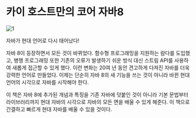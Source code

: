 # 카이 호스트만의 코어 자바8

![1](http://bookthumb.phinf.naver.net/cover/099/468/09946859.jpg?udate=20170803)

자바가 현대 언어로 다시 태어났다!

자바 8이 등장하면서 모든 것이 바뀌었다. 함수형 프로그래밍을 지원하는 람다를 도입했고, 병행 프로그래밍 또한 기존의 오류가 발생하기 쉬운 방식 대신 스트림 API를 사용하여 새롭게 접근할 수 있게 했다. 이런 변화는 20여 년 동안 견고하게 다져진 자바를 더욱 강력한 언어로 만들었다. 이제는 단순히 자바 8의 새 기능을 쓰는 것이 아니라 바뀐 현대 언어의 시각으로 자바를 시작해야 한다.

이 책은 자바 8에 추가된 개념과 특징을 기존 자바에 덧붙인 것이 아니라 기본 문법부터 라이브러리까지 현대 자바의 시각으로 자바의 모든 면을 배울 수 있게 해준다. 이 책으로 간결하고 빠르게 현대 자바를 배울 수 있을 것이다.